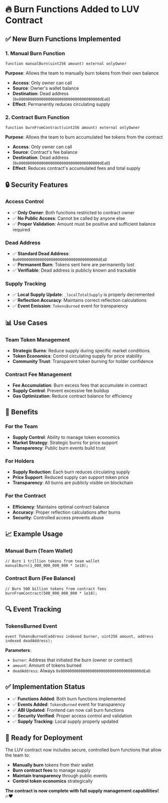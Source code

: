 # 🔥 Burn Functions Added to LUV Contract

## ✅ **New Burn Functions Implemented**

### **1. Manual Burn Function**
```solidity
function manualBurn(uint256 amount) external onlyOwner
```

**Purpose**: Allows the team to manually burn tokens from their own balance
- **Access**: Only owner can call
- **Source**: Owner's wallet balance
- **Destination**: Dead address (`0x000000000000000000000000000000000000dEaD`)
- **Effect**: Permanently reduces circulating supply

### **2. Contract Burn Function**
```solidity
function burnFromContract(uint256 amount) external onlyOwner
```

**Purpose**: Allows the team to burn accumulated fee tokens from the contract
- **Access**: Only owner can call
- **Source**: Contract's fee balance
- **Destination**: Dead address (`0x000000000000000000000000000000000000dEaD`)
- **Effect**: Reduces contract's accumulated fees and total supply

## 🔒 **Security Features**

### **Access Control**
- ✅ **Only Owner**: Both functions restricted to contract owner
- ✅ **No Public Access**: Cannot be called by anyone else
- ✅ **Proper Validation**: Amount must be positive and sufficient balance required

### **Dead Address**
- ✅ **Standard Dead Address**: `0x000000000000000000000000000000000000dEaD`
- ✅ **Permanent Burn**: Tokens sent here are permanently lost
- ✅ **Verifiable**: Dead address is publicly known and trackable

### **Supply Tracking**
- ✅ **Local Supply Update**: `_localTotalSupply` is properly decremented
- ✅ **Reflection Accuracy**: Maintains correct reflection calculations
- ✅ **Event Emission**: `TokensBurned` event for transparency

## 📊 **Use Cases**

### **Team Token Management**
- **Strategic Burns**: Reduce supply during specific market conditions
- **Token Economics**: Control circulating supply for price stability
- **Community Trust**: Transparent token burning for holder confidence

### **Contract Fee Management**
- **Fee Accumulation**: Burn excess fees that accumulate in contract
- **Supply Control**: Prevent excessive fee buildup
- **Gas Optimization**: Reduce contract balance for efficiency

## 🎯 **Benefits**

### **For the Team**
- **Supply Control**: Ability to manage token economics
- **Market Strategy**: Strategic burns for price support
- **Transparency**: Public burn events build trust

### **For Holders**
- **Supply Reduction**: Each burn reduces circulating supply
- **Price Support**: Reduced supply can support token price
- **Transparency**: All burns are publicly visible on blockchain

### **For the Contract**
- **Efficiency**: Maintains optimal contract balance
- **Accuracy**: Proper reflection calculations after burns
- **Security**: Controlled access prevents abuse

## 📈 **Example Usage**

### **Manual Burn (Team Wallet)**
```solidity
// Burn 1 trillion tokens from team wallet
manualBurn(1_000_000_000_000 * 1e18);
```

### **Contract Burn (Fee Balance)**
```solidity
// Burn 500 billion tokens from contract fees
burnFromContract(500_000_000_000 * 1e18);
```

## 🔍 **Event Tracking**

### **TokensBurned Event**
```solidity
event TokensBurned(address indexed burner, uint256 amount, address indexed deadAddress);
```

**Parameters**:
- `burner`: Address that initiated the burn (owner or contract)
- `amount`: Amount of tokens burned
- `deadAddress`: Always `0x000000000000000000000000000000000000dEaD`

## ✅ **Implementation Status**

- ✅ **Functions Added**: Both burn functions implemented
- ✅ **Events Added**: `TokensBurned` event for transparency
- ✅ **ABI Updated**: Frontend can now call burn functions
- ✅ **Security Verified**: Proper access control and validation
- ✅ **Supply Tracking**: Local supply properly updated

## 🚀 **Ready for Deployment**

The LUV contract now includes secure, controlled burn functions that allow the team to:
- **Manually burn** tokens from their wallet
- **Burn contract fees** to manage supply
- **Maintain transparency** through public events
- **Control token economics** strategically

**The contract is now complete with full supply management capabilities!** 🔥❤️ 